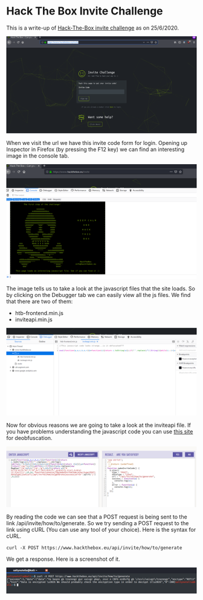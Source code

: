 <h1>Hack The Box Invite Challenge</h1>

This is a write-up of [Hack-The-Box invite challenge](https://www.hackthebox.eu/invite) as on 25/6/2020.

![Screenshot of initial page](https://github.com/R00TH4UNT/Hack-The-Box/blob/master/Invite%20Challenge/Screenshot_2020-06-25_20-59-34.png)

When we visit the url we have this invite code form for login.
Opening up Inspector in Firefox (by pressing the F12 key) we can find an interesting image in the console tab.

![Screenshot of console](https://github.com/R00TH4UNT/Hack-The-Box/blob/master/Invite%20Challenge/Screenshot_2020-06-25_21-14-59.png)

The image tells us to take a look at the javascript files that the site loads.
So by clicking on the Debugger tab we can easily view all the js files. We find that there are two of them:
* htb-frontend.min.js
* inviteapi.min.js

![Screenshot of Debugger tab](https://github.com/R00TH4UNT/Hack-The-Box/blob/master/Invite%20Challenge/Screenshot_2020-06-25_21-20-45.png)

Now for obvious reasons we are going to take a look at the inviteapi file. If you have problems understanding the javascript code you can use [this site](www.jsnice.org) for deobfuscation.

![Screenshot of JS file](https://github.com/R00TH4UNT/Hack-The-Box/blob/master/Invite%20Challenge/Screenshot_2020-06-25_21-26-51.png)

By reading the code we can see that a POST request is being sent to the link /api/invite/how/to/generate. 
So we try sending a POST request to the link using cURL (You can use any tool of your choice). Here is the syntax for cURL.

```
curl -X POST https://www.hackthebox.eu/api/invite/how/to/generate
```
We get a response. Here is a screenshot of it.

![Screenshot of response](https://github.com/R00TH4UNT/Hack-The-Box/blob/master/Invite%20Challenge/Screenshot_2020-06-25_21-37-19.png)
